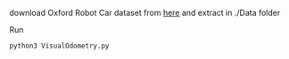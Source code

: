 download Oxford Robot Car dataset from [here](https://drive.google.com/drive/folders/1hAds4iwjSulc-3T88m9UDRsc6tBFih8a) and extract in ./Data folder

Run 
```
python3 VisualOdometry.py
```
